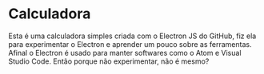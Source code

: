# Calculadora
Esta é uma calculadora simples criada com o Electron JS do GitHub, fiz ela para experimentar o Electron e aprender um pouco sobre as ferramentas. Afinal o Electron é usado para manter softwares como o Atom e Visual Studio Code. Então porque não experimentar, não é mesmo?

